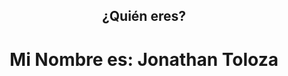 <header style="text-align: center;">
        <h2>¿Quién eres?</h2>
        <h1>Mi Nombre es: Jonathan Toloza </h1>
</header>

<!--
**JToloza2021/JToloza2021** is a ✨ _special_ ✨ repository because its `README.md` (this file) appears on your GitHub profile.

Here are some ideas to get you started:

- 🔭 I’m currently working on ...
- 🌱 I’m currently learning ...
- 👯 I’m looking to collaborate on ...
- 🤔 I’m looking for help with ...
- 💬 Ask me about ...
- 📫 How to reach me: ...
- 😄 Pronouns: ...
- ⚡ Fun fact: ...
-->
